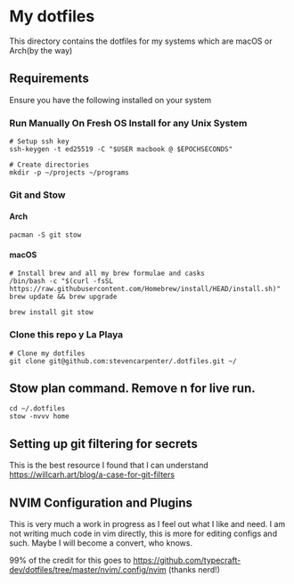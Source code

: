 # My dotfiles

This directory contains the dotfiles for my systems which are macOS or Arch(by the way)

## Requirements

Ensure you have the following installed on your system

### Run Manually On Fresh OS Install for any Unix System
```shell
# Setup ssh key
ssh-keygen -t ed25519 -C "$USER macbook @ $EPOCHSECONDS"

# Create directories
mkdir -p ~/projects ~/programs
```

### Git and Stow
#### Arch
```
pacman -S git stow
```

#### macOS
```shell
# Install brew and all my brew formulae and casks
/bin/bash -c "$(curl -fsSL https://raw.githubusercontent.com/Homebrew/install/HEAD/install.sh)"
brew update && brew upgrade

brew install git stow
```

### Clone this repo y La Playa
```shell
# Clone my dotfiles
git clone git@github.com:stevencarpenter/.dotfiles.git ~/
```


## Stow plan command. Remove n for live run.
```
cd ~/.dotfiles
stow -nvvv home
```

## Setting up git filtering for secrets
This is the best resource I found that I can understand https://willcarh.art/blog/a-case-for-git-filters

## NVIM Configuration and Plugins
This is very much a work in progress as I feel out what I like and need. I am not writing much code in vim directly, this is  more for editing configs and such. Maybe I will become a convert, who knows.

99% of the credit for this goes to https://github.com/typecraft-dev/dotfiles/tree/master/nvim/.config/nvim (thanks nerd!)
